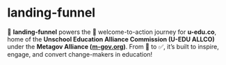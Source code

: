# landing-funnel
🚀 **landing-funnel** powers the 🌟 welcome-to-action journey for **u-edu.co**, home of the **Unschool Education Alliance Commission (U-EDU ALLCO)** under the **Metagov Alliance ([m-gov.org](https://m-gov.org))**. From 🤔 to ✅, it’s built to inspire, engage, and convert change-makers in education!
